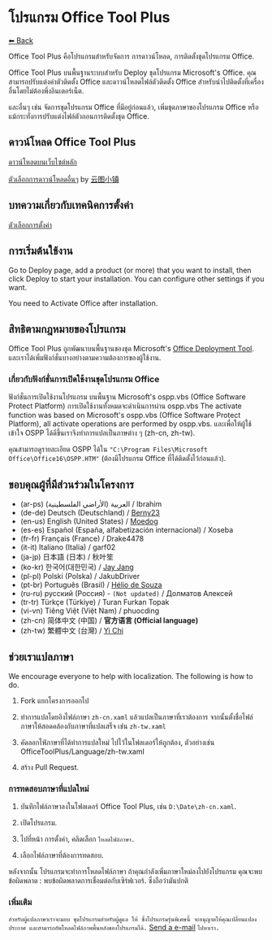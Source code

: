 ﻿# โปรแกรม Office Tool Plus

[⬅ Back](https://github.com/YerongAI/Office-Tool)

Office Tool Plus คือโปรแกรมสำหรับจัดการ การดาวน์โหลด, การติดตั้งชุดโปรแกรม Office.

Office Tool Plus บนพื้นฐานระบบสำหรับ Deploy ชุดโปรแกรม Microsoft's Office. คุณสามารถปรับแต่งค่าตัวติดตั้ง Office และดาวน์โหลดไฟล์ตัวติดตั้ง Office สำหรับนำไปติดตั้งที่เครื่องอื่นโดยไม่ต้องพึ่งอินเตอร์เน็ต.

และอื่นๆ เช่น จัดการชุดโปรแกรม Office ที่มีอยู่ก่อนแล้ว, เพิ่มชุดภาษาของโปรแกรม Office หรือแม้กระทั่งการปรับแต่งไฟล์ตัวถอนการติดตั้งชุด Office.

## ดาวน์โหลด Office Tool Plus

[ดาวน์โหลดบนเว็บไซต์หลัก](https://otp.landian.vip/)

[ตัวเลือกการดาวน์โหลดอื่นๆ](https://delivery.yuntu.dev/office-tool/) by [云图小镇](https://www.yuntu.dev/)

## บทความเกี่ยวกับเทคนิคการตั้งค่า

[ตัวเลือกการตั้งค่า](https://docs.microsoft.com/en-us/DeployOffice/configuration-options-for-the-office-2016-deployment-tool)

## การเริ่มต้นใช้งาน

Go to Deploy page, add a product (or more) that you want to install, then click Deploy to start your installation. You can configure other settings if you want.

You need to Activate Office after installation.

## สิทธิตามกฎหมายของโปรแกรม

Office Tool Plus ถูกพัฒนาบนพื้นฐานของชุด Microsoft's [Office Deployment Tool](https://docs.microsoft.com/th-th/DeployOffice/overview-of-the-office-2016-deployment-tool). และเราได้เพิ่มฟังก์ชั่นบางอย่างตามความต้องการของผู้ใช้งาน.

### เกี่ยวกับฟังก์ชั่นการเปิดใช้งานชุดโปรแกรม Office

ฟังก์ชั่นการเปิดใช้งานโปรแกรม บนพื้นฐาน Microsoft's ospp.vbs (Office Software Protect Platform) การเปิดใช้งานทั้งหมดจะดำเนินการผ่าน ospp.vbs
The activate function was based on Microsoft's ospp.vbs (Office Software Protect Platform), all activate operations are performed by ospp.vbs. และเพื่อให้ผู้ใช้เข้าใจ OSPP ได้ดีขึ้นเราจึงทำการแปลเป็นภาษต่าง ๆ (zh-cn, zh-tw).

คุณสามารถดูรายละเอียด OSPP ได้ใน ````"C:\Program Files\Microsoft Office\Office16\OSPP.HTM"```` (ต้องมีโปรแกรม Office ที่ได้ติดตั้งไว้ก่อนแล้ว).

## ขอบคุณผู้ที่มีส่วนร่วมในโครงการ

- (ar-ps) العربية (الأراضي الفلسطينية) / Ibrahim
- (de-de) Deutsch (Deutschland) / [Berny23](https://steamcommunity.com/id/Berny23)
- (en-us) English (United States) / [Moedog](https://prprpr.love)
- (es-es) Español (España, alfabetización internacional) / Xoseba
- (fr-fr) Français (France) / Drake4478
- (it-it) Italiano (Italia) / garf02
- (ja-jp) 日本語 (日本) / 秋叶笙
- (ko-kr) 한국어(대한민국) / [Jay Jang](https://github.com/yaeyaya)
- (pl-pl) Polski (Polska) / JakubDriver
- (pt-br) Português (Brasil) / [Hélio de Souza](https://sway.office.com/RVue6qySNJ2DzYrs?ref=Link)
- (ru-ru) русский (Россия) - `(Not updated)` / Долматов Алексей
- (tr-tr) Türkçe (Türkiye) / Turan Furkan Topak
- (vi-vn) Tiêng Việt (Việt Nam) / phuocding
- (zh-cn) 简体中文 (中国) / **官方语言 (Official language)**
- (zh-tw) 繁體中文 (台灣) / [Yi Chi](https://github.com/chiyi4488)

## ช่วยเราแปลภาษา

We encourage everyone to help with localization. The following is how to do.

1. Fork แยกโครงการออกไป

2. ทำการแปลโดยอิงไฟล์ภาษา ````zh-cn.xaml```` แล้วแปลเป็นภาษาที่เราต้องการ จากนั้นตั้งชื่อไฟล์ภาษาให้สอดคล้องกับภาษาที่แปลเสร็จ เช่น ````zh-tw.xaml````

3. คัดลอกไฟ์ภาษาที่ได้ทำการแปลใหม่ ไปไว้ในโฟลเดอร์ให้ถูกต้อง, ตัวอย่างเช่น OfficeToolPlus/Language/zh-tw.xaml

4. สร้าง Pull Request.

### การทดสอบภาษาที่แปลใหม่

1. บันทึกไฟล์ภาษาลงในโฟลเดอร์ Office Tool Plus, เช่น ````D:\Date\zh-cn.xaml````.

2. เปิดโปรแกรม.

3. ไปที่หน้า การตั้งค่า, คลิดเลือก ````โหลดไฟล์ภาษา.````

4. เลือกไฟล์ภาษาที่ต้องการทดสอบ.

หลังจากนั้น โปรแกรมจะทำการโหลดไฟล์ภาษา ถ้าคุณกำลังเพิ่มภาษาใหม่ลงไปยังโปรแกรม คุณจะพบข้อผิดพลาด : พบข้อผิดพลาดการเชื่อมต่อกับเซิร์ฟเวอร์. ซึ่งถือว่ามันปกติ

### เพิ่มเติม

````สำหรับผู้แปลภาษาเราจะมอบ ชุดโปรแกรมสำหรับผู้ดูแล ให้ ซึ่งโปรแกรมรุ่นพิเศษนี้ จะอนุญาตให้คุณเปลี่ยนแปลงประกาศ และสามารถอัพโหลดไฟล์ภาพพื้นหลังของโปรแกรมได้.```` [Send a e-mail](mailto:yerong@coolhub.top) ````ไปหาเรา.````
